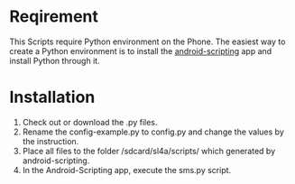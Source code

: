 Reqirement
==========

This Scripts require Python environment on the Phone. The easiest way to create a Python environment is to install the [android-scripting][] app and install Python through it.

Installation
============
1. Check out or download the .py files.
1. Rename the config-example.py to config.py and change the values by the instruction.
1. Place all files to the folder /sdcard/sl4a/scripts/ which generated by android-scripting.
1. In the Android-Scripting app, execute the sms.py script.


[android-scripting]: http://code.google.com/p/android-scripting/
